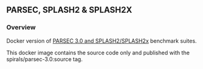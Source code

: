 ## PARSEC, SPLASH2 & SPLASH2X
### Overview
Docker version of [PARSEC 3.0 and SPLASH2/SPLASH2x](http://parsec.cs.princeton.edu) benchmark suites.

This docker image contains the source code only and published with the spirals/parsec-3.0:source tag.

